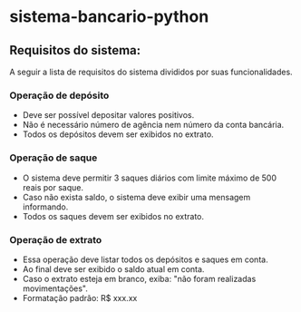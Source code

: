# sistema-bancario-python


## Requisitos do sistema:

A seguir a lista de requisitos do sistema divididos por suas funcionalidades.

### Operação de depósito

- Deve ser possível depositar valores positivos.
- Não é necessário número de agência nem número da conta bancária.
- Todos os depósitos devem ser exibidos no extrato.

### Operação de saque

- O sistema deve permitir 3 saques diários com limite máximo de 500 reais por saque.
- Caso não exista saldo, o sistema deve exibir uma mensagem informando.
- Todos os saques devem ser exibidos no extrato.

### Operação de extrato

- Essa operação deve listar todos os depósitos e saques em conta.
- Ao final deve ser exibido o saldo atual em conta.
- Caso o extrato esteja em branco, exiba: "não foram realizadas movimentações".
- Formatação padrão: R$ xxx.xx